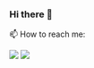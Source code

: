 ### Hi there 👋

<!--
**Rushabh2397/Rushabh2397** is a ✨ _special_ ✨ repository because its `README.md` (this file) appears on your GitHub profile.

Here are some ideas to get you started:

- 🔭 I’m currently working on ...
- 🌱 I’m currently learning ...
- 👯 I’m looking to collaborate on ...
- 🤔 I’m looking for help with ...
- 💬 Ask me about ...
- 📫 How to reach me: ...
- 😄 Pronouns: ...
- ⚡ Fun fact: ...
-->

📫 How to reach me:

[<img src="https://img.icons8.com/nolan/64/linkedin.png"/>](https://www.linkedin.com/in/rushabh-sancheti-95660115a)
[<img src="https://img.icons8.com/nolan/64/twitter-squared.png"/>](https://twitter.com/Rushabh2397)

